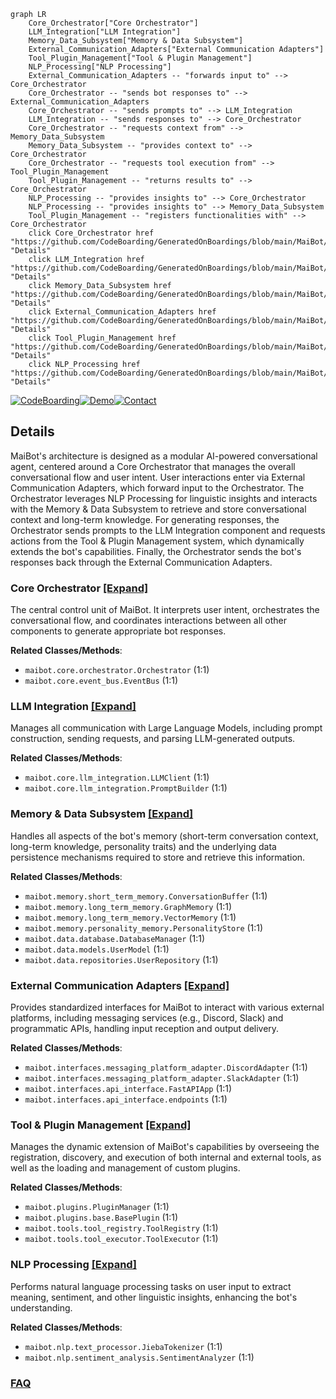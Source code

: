 ```mermaid
graph LR
    Core_Orchestrator["Core Orchestrator"]
    LLM_Integration["LLM Integration"]
    Memory_Data_Subsystem["Memory & Data Subsystem"]
    External_Communication_Adapters["External Communication Adapters"]
    Tool_Plugin_Management["Tool & Plugin Management"]
    NLP_Processing["NLP Processing"]
    External_Communication_Adapters -- "forwards input to" --> Core_Orchestrator
    Core_Orchestrator -- "sends bot responses to" --> External_Communication_Adapters
    Core_Orchestrator -- "sends prompts to" --> LLM_Integration
    LLM_Integration -- "sends responses to" --> Core_Orchestrator
    Core_Orchestrator -- "requests context from" --> Memory_Data_Subsystem
    Memory_Data_Subsystem -- "provides context to" --> Core_Orchestrator
    Core_Orchestrator -- "requests tool execution from" --> Tool_Plugin_Management
    Tool_Plugin_Management -- "returns results to" --> Core_Orchestrator
    NLP_Processing -- "provides insights to" --> Core_Orchestrator
    NLP_Processing -- "provides insights to" --> Memory_Data_Subsystem
    Tool_Plugin_Management -- "registers functionalities with" --> Core_Orchestrator
    click Core_Orchestrator href "https://github.com/CodeBoarding/GeneratedOnBoardings/blob/main/MaiBot/Core_Orchestrator.md" "Details"
    click LLM_Integration href "https://github.com/CodeBoarding/GeneratedOnBoardings/blob/main/MaiBot/LLM_Integration.md" "Details"
    click Memory_Data_Subsystem href "https://github.com/CodeBoarding/GeneratedOnBoardings/blob/main/MaiBot/Memory_Data_Subsystem.md" "Details"
    click External_Communication_Adapters href "https://github.com/CodeBoarding/GeneratedOnBoardings/blob/main/MaiBot/External_Communication_Adapters.md" "Details"
    click Tool_Plugin_Management href "https://github.com/CodeBoarding/GeneratedOnBoardings/blob/main/MaiBot/Tool_Plugin_Management.md" "Details"
    click NLP_Processing href "https://github.com/CodeBoarding/GeneratedOnBoardings/blob/main/MaiBot/NLP_Processing.md" "Details"
```

[![CodeBoarding](https://img.shields.io/badge/Generated%20by-CodeBoarding-9cf?style=flat-square)](https://github.com/CodeBoarding/GeneratedOnBoardings)[![Demo](https://img.shields.io/badge/Try%20our-Demo-blue?style=flat-square)](https://www.codeboarding.org/demo)[![Contact](https://img.shields.io/badge/Contact%20us%20-%20contact@codeboarding.org-lightgrey?style=flat-square)](mailto:contact@codeboarding.org)

## Details

MaiBot's architecture is designed as a modular AI-powered conversational agent, centered around a Core Orchestrator that manages the overall conversational flow and user intent. User interactions enter via External Communication Adapters, which forward input to the Orchestrator. The Orchestrator leverages NLP Processing for linguistic insights and interacts with the Memory & Data Subsystem to retrieve and store conversational context and long-term knowledge. For generating responses, the Orchestrator sends prompts to the LLM Integration component and requests actions from the Tool & Plugin Management system, which dynamically extends the bot's capabilities. Finally, the Orchestrator sends the bot's responses back through the External Communication Adapters.

### Core Orchestrator [[Expand]](./Core_Orchestrator.md)
The central control unit of MaiBot. It interprets user intent, orchestrates the conversational flow, and coordinates interactions between all other components to generate appropriate bot responses.


**Related Classes/Methods**:

- `maibot.core.orchestrator.Orchestrator` (1:1)
- `maibot.core.event_bus.EventBus` (1:1)


### LLM Integration [[Expand]](./LLM_Integration.md)
Manages all communication with Large Language Models, including prompt construction, sending requests, and parsing LLM-generated outputs.


**Related Classes/Methods**:

- `maibot.core.llm_integration.LLMClient` (1:1)
- `maibot.core.llm_integration.PromptBuilder` (1:1)


### Memory & Data Subsystem [[Expand]](./Memory_Data_Subsystem.md)
Handles all aspects of the bot's memory (short-term conversation context, long-term knowledge, personality traits) and the underlying data persistence mechanisms required to store and retrieve this information.


**Related Classes/Methods**:

- `maibot.memory.short_term_memory.ConversationBuffer` (1:1)
- `maibot.memory.long_term_memory.GraphMemory` (1:1)
- `maibot.memory.long_term_memory.VectorMemory` (1:1)
- `maibot.memory.personality_memory.PersonalityStore` (1:1)
- `maibot.data.database.DatabaseManager` (1:1)
- `maibot.data.models.UserModel` (1:1)
- `maibot.data.repositories.UserRepository` (1:1)


### External Communication Adapters [[Expand]](./External_Communication_Adapters.md)
Provides standardized interfaces for MaiBot to interact with various external platforms, including messaging services (e.g., Discord, Slack) and programmatic APIs, handling input reception and output delivery.


**Related Classes/Methods**:

- `maibot.interfaces.messaging_platform_adapter.DiscordAdapter` (1:1)
- `maibot.interfaces.messaging_platform_adapter.SlackAdapter` (1:1)
- `maibot.interfaces.api_interface.FastAPIApp` (1:1)
- `maibot.interfaces.api_interface.endpoints` (1:1)


### Tool & Plugin Management [[Expand]](./Tool_Plugin_Management.md)
Manages the dynamic extension of MaiBot's capabilities by overseeing the registration, discovery, and execution of both internal and external tools, as well as the loading and management of custom plugins.


**Related Classes/Methods**:

- `maibot.plugins.PluginManager` (1:1)
- `maibot.plugins.base.BasePlugin` (1:1)
- `maibot.tools.tool_registry.ToolRegistry` (1:1)
- `maibot.tools.tool_executor.ToolExecutor` (1:1)


### NLP Processing [[Expand]](./NLP_Processing.md)
Performs natural language processing tasks on user input to extract meaning, sentiment, and other linguistic insights, enhancing the bot's understanding.


**Related Classes/Methods**:

- `maibot.nlp.text_processor.JiebaTokenizer` (1:1)
- `maibot.nlp.sentiment_analysis.SentimentAnalyzer` (1:1)




### [FAQ](https://github.com/CodeBoarding/GeneratedOnBoardings/tree/main?tab=readme-ov-file#faq)